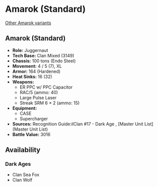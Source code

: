 # Amarok (Standard) 

[Other Amarok variants](../amarok.md) 

## Amarok (Standard) 

- **Role:** Juggernaut 
- **Tech Base:** Clan Mixed (3149) 
- **Chassis:** 100 tons (Endo Steel) 
- **Movement:** 4 / 5 (7), XL 
- **Armor:** 164 (Hardened) 
- **Heat Sinks:** 16 (32) 
- **Weapons:** 
  - ER PPC w/ PPC Capacitor 
  - RAC/5 (ammo: 40) 
  - Large Pulse Laser 
  - Streak SRM 6 × 2 (ammo: 15) 
- **Equipment:** 
  - CASE 
  - Supercharger 
- **Sources:** Recognition Guide:ilClan #17 - Dark Age , [Master Unit List](Master Unit List) 
- **Battle Value:** 3016 

## Availability 

### Dark Ages 

- Clan Sea Fox 
- Clan Wolf 

